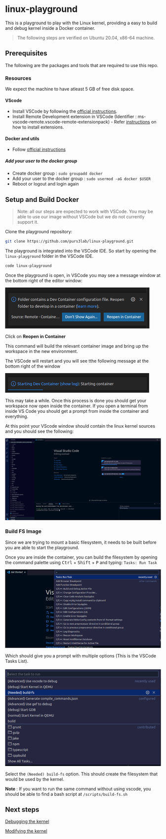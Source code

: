 # linux-playground

This is a playground to play with the Linux kernel, providing a easy to build and debug kernel inside a Docker container.

> The following steps are verified on Ubuntu 20.04, x86-64 machine.

## Prerequisites
The following are the packages and tools that are required to use this repo.
### Resources
We expect the machine to have atleast 5 GB of free disk space.

#### VScode
* Install VSCode by following the [official instructions](https://code.visualstudio.com/docs/setup/linux).
* Install Remote Development extension in VSCode (Identifier : ms-vscode-remote.vscode-remote-extensionpack) - Refer [instructions](https://code.visualstudio.com/learn/get-started/extensions) on how to install extensions.


#### Docker and utils
* Follow [official instructions](https://docs.docker.com/engine/install/ubuntu/)
##### Add your user to the docker group
 
- Create docker group : ```sudo groupadd docker```
- Add your user to the docker group : ```sudo usermod -aG docker $USER```
- Reboot or logout and login again

## Setup and Build Docker

> Note: all our steps are expected to work with VSCode. You may be able to use our image without VSCode but we do not currently support it.

Clone the playground repository: 

```bash
git clone https://github.com/purs3lab/linux-playground.git
```

The playground is integrated into the VSCode IDE. So start by opening the `linux-playground` folder in the VSCode IDE. 

```bash
code linux-playground
```

Once the playground is open, in VSCode you may see a message window at the bottom right of the editor window:


![opencontainer](./images/ReopenInCont.png)

Click on **Reopen in Container**

This command will build the relevant container image and bring up the workspace in the new environment. 

The VSCode will restart and you will see tthe following message at the bottom right of the window

![startingcontainer](./images/startingDev.png)

This may take a while. Once this process is done you should get your workspace now open inside the container. 
If you open a terminal from inside VS Code you should get a prompt from inside the container and everything.

At this point your VScode window should contain the linux kernel sources and you should see the following:


![StartingDocker](./images/afterSetup.png)


### Build FS Image

Since we are trying to mount a basic filesystem, it needs to be built before you are able to start the playground. 

Once you are inside the container, you can build the filesystem by opening the command palette using <kbd>Ctrl</kbd> + <kbd>Shift</kbd> + <kbd>P</kbd> and typing:  ``` Tasks: Run Task ```

![runtasks](./images/RunTasks.png)

Which should give you a prompt with multiple options (This is the VSCode Tasks List). 

![advance](./images/Advance.png)

Select the ``` (Needed) build-fs ``` option. This should create the filesystem that would be used by the kernel.

**Note** : If you want to run the same command without using vscode, you should be able to find a bash script at `/scripts/build-fs.sh`

## Next steps

[Debugging the kernel](docs/DebugKernel.md)

[Modifying the kernel](docs/ModifyKernel.md)
